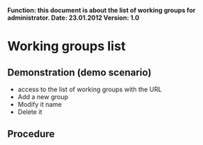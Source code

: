 **Function: this document is about the list of working groups for administrator.
Date: 23.01.2012
Version: 1.0**

# Working groups list #

## Demonstration (demo scenario) ##

- access to the list of working groups with the URL
- Add a new group
- Modify it name
- Delete it

## Procedure ##